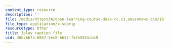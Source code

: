 ```yaml
---
content_type: resource
description: ''
file: /media/https%3A/open-learning-course-data-rc.s3.amazonaws.com/18-02-multivariable-calculus-fall-2007/36bc6b7a88575ec8b632fd7e5651cbc9_seO7-TwXH_I.vtt
file_type: application/x-subrip
resourcetype: Other
title: 3play caption file
uid: 36bc6b7a-8857-5ec8-b632-fd7e5651cbc9
---
```

